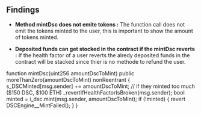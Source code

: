## Findings 

- **Method mintDsc does not emite tokens :** The function call does not emit the tokens minted to the user, this is important to show the amount of tokens minted.  

- **Deposited funds can get stocked in the contract if the mintDsc reverts :** If the health factor of a user reverts the alredy deposited funds in the contract will be stacked since thier is no methode to refund the user.

function mintDsc(uint256 amountDscToMint) public moreThanZero(amountDscToMint) nonReentrant {
        s_DSCMinted[msg.sender] += amountDscToMint;
        // if they minted too much ($150 DSC, $100 ETH)
        _revertIfHealthFactorIsBroken(msg.sender);
        bool minted = i_dsc.mint(msg.sender, amountDscToMint);
        if (!minted) {
            revert DSCEngine__MintFailed();
        }
    }
